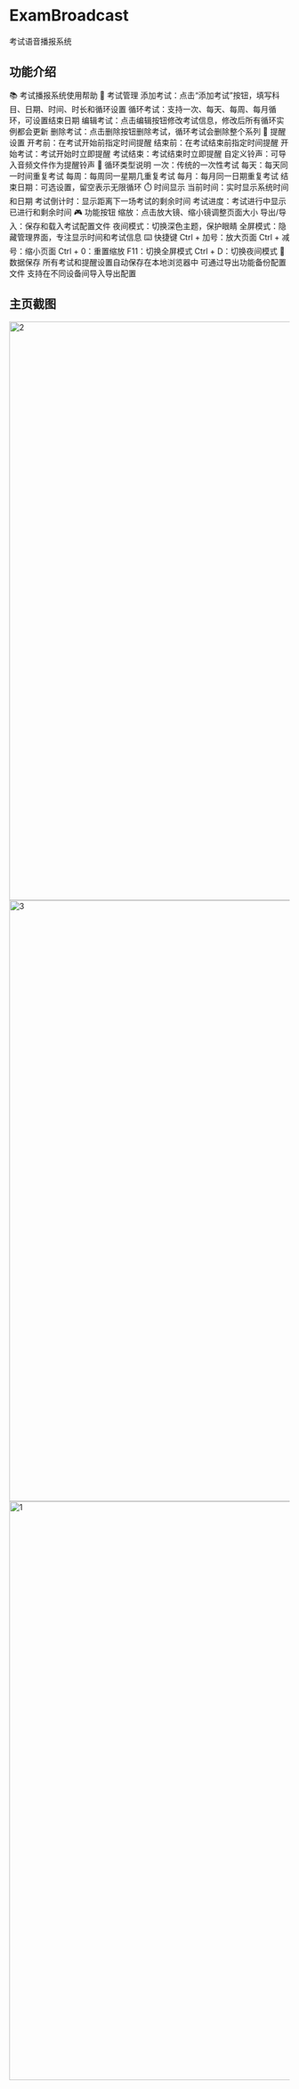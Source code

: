 # ExamBroadcast
考试语音播报系统
## 功能介绍
📚 考试播报系统使用帮助
📅 考试管理
添加考试：点击“添加考试”按钮，填写科目、日期、时间、时长和循环设置
循环考试：支持一次、每天、每周、每月循环，可设置结束日期
编辑考试：点击编辑按钮修改考试信息，修改后所有循环实例都会更新
删除考试：点击删除按钮删除考试，循环考试会删除整个系列
🔔 提醒设置
开考前：在考试开始前指定时间提醒
结束前：在考试结束前指定时间提醒
开始考试：考试开始时立即提醒
考试结束：考试结束时立即提醒
自定义铃声：可导入音频文件作为提醒铃声
🔄 循环类型说明
一次：传统的一次性考试
每天：每天同一时间重复考试
每周：每周同一星期几重复考试
每月：每月同一日期重复考试
结束日期：可选设置，留空表示无限循环
⏱️ 时间显示
当前时间：实时显示系统时间和日期
考试倒计时：显示距离下一场考试的剩余时间
考试进度：考试进行中显示已进行和剩余时间
🎮 功能按钮
缩放：点击放大镜、缩小镜调整页面大小
导出/导入：保存和载入考试配置文件
夜间模式：切换深色主题，保护眼睛
全屏模式：隐藏管理界面，专注显示时间和考试信息
⌨️ 快捷键
Ctrl + 加号：放大页面
Ctrl + 减号：缩小页面
Ctrl + 0：重置缩放
F11：切换全屏模式
Ctrl + D：切换夜间模式
💾 数据保存
所有考试和提醒设置自动保存在本地浏览器中
可通过导出功能备份配置文件
支持在不同设备间导入导出配置
## 主页截图
<img width="1920" height="1040" alt="2" src="https://github.com/user-attachments/assets/41267532-e33f-4157-8eeb-c7fd6dd09c9f" />
<img width="1920" height="1080" alt="3" src="https://github.com/user-attachments/assets/fdbf2013-2efe-4cc2-836e-8facd6235684" />
<img width="1920" height="1040" alt="1" src="https://github.com/user-attachments/assets/77f3e884-e464-4f20-a260-c7f5e98dc5d0" />



